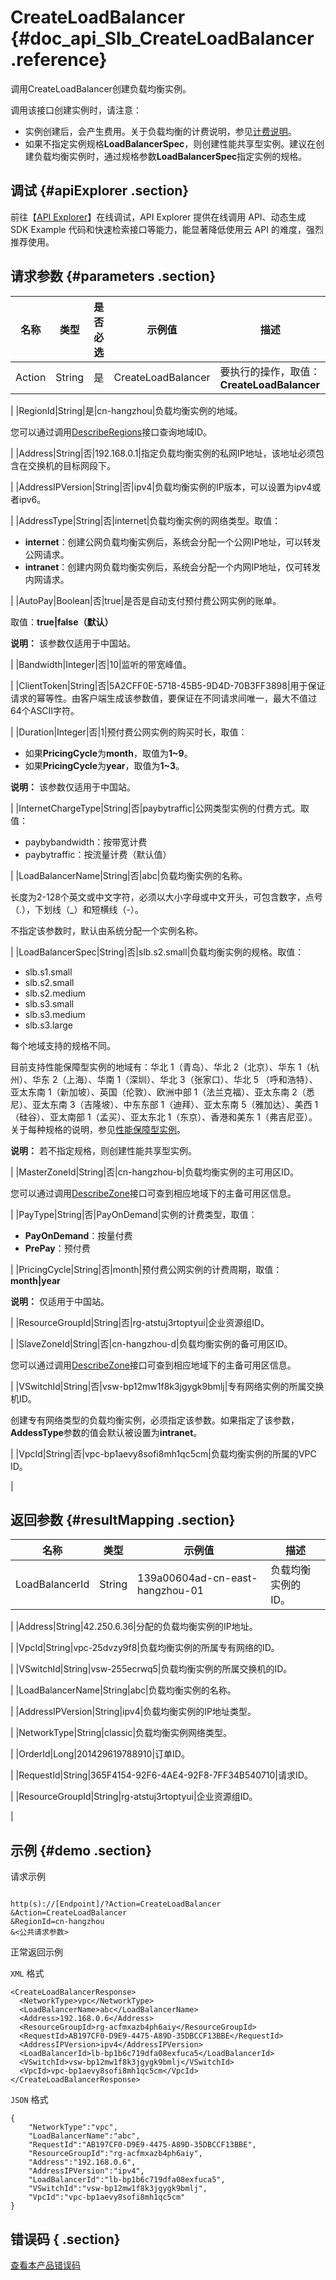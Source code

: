 # CreateLoadBalancer {#doc_api_Slb_CreateLoadBalancer .reference}

调用CreateLoadBalancer创建负载均衡实例。

调用该接口创建实例时，请注意：

-   实例创建后，会产生费用。关于负载均衡的计费说明，参见[计费说明](~~27692~~)。
-   如果不指定实例规格**LoadBalancerSpec**，则创建性能共享型实例。建议在创建负载均衡实例时，通过规格参数**LoadBalancerSpec**指定实例的规格。

## 调试 {#apiExplorer .section}

前往【[API Explorer](https://api.aliyun.com/#product=Slb&api=CreateLoadBalancer)】在线调试，API Explorer 提供在线调用 API、动态生成 SDK Example 代码和快速检索接口等能力，能显著降低使用云 API 的难度，强烈推荐使用。

## 请求参数 {#parameters .section}

|名称|类型|是否必选|示例值|描述|
|--|--|----|---|--|
|Action|String|是|CreateLoadBalancer|要执行的操作，取值：**CreateLoadBalancer**

 |
|RegionId|String|是|cn-hangzhou|负载均衡实例的地域。

 您可以通过调用[DescribeRegions](~~25609~~)接口查询地域ID。

 |
|Address|String|否|192.168.0.1|指定负载均衡实例的私网IP地址，该地址必须包含在交换机的目标网段下。

 |
|AddressIPVersion|String|否|ipv4|负载均衡实例的IP版本，可以设置为ipv4或者ipv6。

 |
|AddressType|String|否|internet|负载均衡实例的网络类型。取值：

 -   **internet**：创建公网负载均衡实例后，系统会分配一个公网IP地址，可以转发公网请求。
-   **intranet**：创建内网负载均衡实例后，系统会分配一个内网IP地址，仅可转发内网请求。

 |
|AutoPay|Boolean|否|true|是否是自动支付预付费公网实例的账单。

 取值：**true|false（默认）**

 **说明：** 该参数仅适用于中国站。

 |
|Bandwidth|Integer|否|10|监听的带宽峰值。

 |
|ClientToken|String|否|5A2CFF0E-5718-45B5-9D4D-70B3FF3898|用于保证请求的幂等性。由客户端生成该参数值，要保证在不同请求间唯一，最大不值过64个ASCII字符。

 |
|Duration|Integer|否|1|预付费公网实例的购买时长，取值：

 -   如果**PricingCycle**为**month**，取值为**1~9**。
-   如果**PricingCycle**为**year**，取值为**1~3**。

 **说明：** 该参数仅适用于中国站。

 |
|InternetChargeType|String|否|paybytraffic|公网类型实例的付费方式。取值：

 -   paybybandwidth：按带宽计费
-   paybytraffic：按流量计费（默认值）

 |
|LoadBalancerName|String|否|abc|负载均衡实例的名称。

 长度为2-128个英文或中文字符，必须以大小字母或中文开头，可包含数字，点号（.），下划线（\_）和短横线（-）。

 不指定该参数时，默认由系统分配一个实例名称。

 |
|LoadBalancerSpec|String|否|slb.s2.small|负载均衡实例的规格。取值：

 -   slb.s1.small
-   slb.s2.small
-   slb.s2.medium
-   slb.s3.small
-   slb.s3.medium
-   slb.s3.large

 每个地域支持的规格不同。

 目前支持性能保障型实例的地域有：华北 1（青岛）、华北 2（北京）、华东 1（杭州）、华东 2（上海）、华南 1（深圳）、华北 3（张家口）、华北 5 （呼和浩特）、亚太东南 1（新加坡）、英国（伦敦）、欧洲中部 1（法兰克福）、亚太东南 2（悉尼）、亚太东南 3（吉隆坡）、中东东部 1（迪拜）、亚太东南 5（雅加达）、美西 1（硅谷）、亚太南部 1（孟买）、亚太东北 1（东京）、香港和美东 1（弗吉尼亚）。关于每种规格的说明，参见[性能保障型实例](~~27657~~)。

 **说明：** 若不指定规格，则创建性能共享型实例。

 |
|MasterZoneId|String|否|cn-hangzhou-b|负载均衡实例的主可用区ID。

 您可以通过调用[DescribeZone](~~27585~~)接口可查到相应地域下的主备可用区信息。

 |
|PayType|String|否|PayOnDemand|实例的计费类型，取值：

 -   **PayOnDemand**：按量付费
-   **PrePay**：预付费

 |
|PricingCycle|String|否|month|预付费公网实例的计费周期，取值：**month|year**

 **说明：** 仅适用于中国站。

 |
|ResourceGroupId|String|否|rg-atstuj3rtoptyui|企业资源组ID。

 |
|SlaveZoneId|String|否|cn-hangzhou-d|负载均衡实例的备可用区ID。

 您可以通过调用[DescribeZone](~~27585~~)接口可查到相应地域下的主备可用区信息。

 |
|VSwitchId|String|否|vsw-bp12mw1f8k3jgygk9bmlj|专有网络实例的所属交换机ID。

 创建专有网络类型的负载均衡实例，必须指定该参数。如果指定了该参数，**AddessType**参数的值会默认被设置为**intranet**。

 |
|VpcId|String|否|vpc-bp1aevy8sofi8mh1qc5cm|负载均衡实例的所属的VPC ID。

 |

## 返回参数 {#resultMapping .section}

|名称|类型|示例值|描述|
|--|--|---|--|
|LoadBalancerId|String|139a00604ad-cn-east-hangzhou-01|负载均衡实例的ID。

 |
|Address|String|42.250.6.36|分配的负载均衡实例的IP地址。

 |
|VpcId|String|vpc-25dvzy9f8|负载均衡实例的所属专有网络的ID。

 |
|VSwitchId|String|vsw-255ecrwq5|负载均衡实例的所属交换机的ID。

 |
|LoadBalancerName|String|abc|负载均衡实例的名称。

 |
|AddressIPVersion|String|ipv4|负载均衡实例的IP地址类型。

 |
|NetworkType|String|classic|负载均衡实例网络类型。

 |
|OrderId|Long|201429619788910|订单ID。

 |
|RequestId|String|365F4154-92F6-4AE4-92F8-7FF34B540710|请求ID。

 |
|ResourceGroupId|String|rg-atstuj3rtoptyui|企业资源组ID。

 |

## 示例 {#demo .section}

请求示例

``` {#request_demo}

http(s)://[Endpoint]/?Action=CreateLoadBalancer
&Action=CreateLoadBalancer
&RegionId=cn-hangzhou
&<公共请求参数>

```

正常返回示例

`XML` 格式

``` {#xml_return_success_demo}
<CreateLoadBalancerResponse>
  <NetworkType>vpc</NetworkType>
  <LoadBalancerName>abc</LoadBalancerName>
  <Address>192.168.0.6</Address>
  <ResourceGroupId>rg-acfmxazb4ph6aiy</ResourceGroupId>
  <RequestId>AB197CF0-D9E9-4475-A89D-35DBCCF13BBE</RequestId>
  <AddressIPVersion>ipv4</AddressIPVersion>
  <LoadBalancerId>lb-bp1b6c719dfa08exfuca5</LoadBalancerId>
  <VSwitchId>vsw-bp12mw1f8k3jgygk9bmlj</VSwitchId>
  <VpcId>vpc-bp1aevy8sofi8mh1qc5cm</VpcId>
</CreateLoadBalancerResponse>

```

`JSON` 格式

``` {#json_return_success_demo}
{
	"NetworkType":"vpc",
	"LoadBalancerName":"abc",
	"RequestId":"AB197CF0-D9E9-4475-A89D-35DBCCF13BBE",
	"ResourceGroupId":"rg-acfmxazb4ph6aiy",
	"Address":"192.168.0.6",
	"AddressIPVersion":"ipv4",
	"LoadBalancerId":"lb-bp1b6c719dfa08exfuca5",
	"VSwitchId":"vsw-bp12mw1f8k3jgygk9bmlj",
	"VpcId":"vpc-bp1aevy8sofi8mh1qc5cm"
}
```

## 错误码 { .section}

[查看本产品错误码](https://error-center.aliyun.com/status/product/Slb)

